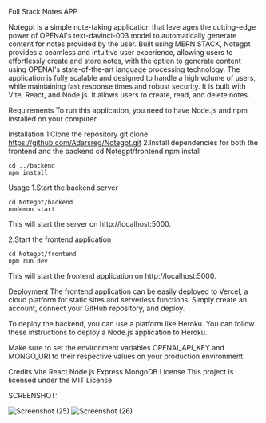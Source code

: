 Full Stack Notes APP

Notegpt is a simple note-taking application that leverages the cutting-edge power of OPENAI's text-davinci-003 model to automatically generate content for notes provided by the user. Built using MERN STACK, Notegpt provides a seamless and intuitive user experience, allowing users to effortlessly create and store notes, with the option to generate content using OPENAI's state-of-the-art language processing technology. The application is fully scalable and designed to handle a high volume of users, while maintaining fast response times and robust security.
It is built with Vite, React, and Node.js. It allows users to create, read, and delete notes. 

Requirements
To run this application, you need to have Node.js and npm installed on your computer.

Installation
1.Clone the repository
    git clone https://github.com/Adarsreg/Notegpt.git
2.Install dependencies for both the frontend and the backend
    cd Notegpt/frontend
    npm install

    cd ../backend
    npm install


Usage
1.Start the backend server

    cd Notegpt/backend
    nodemon start
This will start the server on http://localhost:5000.

2.Start the frontend application

    cd Notegpt/frontend
    npm run dev
This will start the frontend application on http://localhost:5000.

Deployment
The frontend application can be easily deployed to Vercel, a cloud platform for static sites and serverless functions. Simply create an account, connect your GitHub repository, and deploy.

To deploy the backend, you can use a platform like Heroku. You can follow these instructions to deploy a Node.js application to Heroku.

Make sure to set the environment variables OPENAI_API_KEY and MONGO_URI to their respective values on your production environment.

Credits
Vite
React
Node.js
Express
MongoDB
License
This project is licensed under the MIT License.

SCREENSHOT:

![Screenshot (25)](https://user-images.githubusercontent.com/97781350/236697926-4a79c6cf-7b93-4345-a7ca-a727b8c9ed38.png)
![Screenshot (26)](https://user-images.githubusercontent.com/97781350/236697913-d3e446cf-658f-4928-bbc8-d4514c951a63.png)





